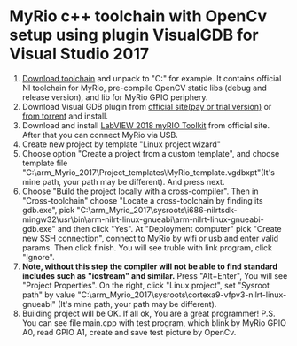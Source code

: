 # MyRio c++ toolchain with OpenCv setup using plugin VisualGDB for Visual Studio 2017
1. [Download toolchain](https://yadi.sk/d/SXJelTVlKoA0qQ) and unpack to "C:\" for example. It contains official NI toolchain for MyRio, pre-compile OpenCV static libs (debug and release version), and lib for MyRio GPIO periphery.
2. Download Visual GDB plugin from [official site(pay or trial version)](https://visualgdb.com/download/) or [from torrent](http://newtracker.icu/viewtopic.php?t=5674513) and install.
3. Download and install [LabVIEW 2018 myRIO Toolkit](http://www.ni.com/download/labview-myrio-toolkit-2018/7421/en/) from official site. After that you can connect MyRio via USB.
4. Create new project by template "Linux project wizard"
5. Choose option "Create a project from a custom template", and choose template file "C:\arm_Myrio_2017\Project_templates\MyRio_template.vgdbxpt"(It's mine path, your path may be different). And press next.
6. Choose "Build the project locally with a cross-compiler". Then in "Cross-toolchain" choose "Locate a cross-toolchain by finding its gdb.exe", pick "C:\arm_Myrio_2017\sysroots\i686-nilrtsdk-mingw32\usr\bin\arm-nilrt-linux-gnueabi\arm-nilrt-linux-gnueabi-gdb.exe" and then click "Yes". At "Deployment computer" pick "Create new SSH connection", connect to MyRio by wifi or usb and enter valid params. Then click finish. You will see truble with link program, click "Ignore".
7. **Note, without this step the compiler will not be able to find standard includes such as "iostream" and similar.** Press "Alt+Enter", You will see "Project Properties". On the right, click "Linux project", set "Sysroot path" by value "C:\arm_Myrio_2017\sysroots\cortexa9-vfpv3-nilrt-linux-gnueabi" (It's mine path, your path may be different).
8. Building project will be OK. If all ok, You are a great programmer!
P.S. You can see file main.cpp with test program, which blink by MyRio GPIO A0, read GPIO A1, create and save test picture by OpenCv.  
